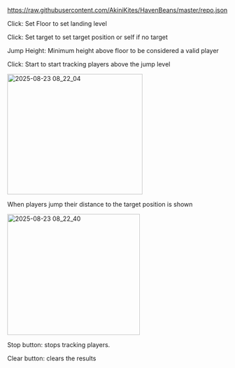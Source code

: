 https://raw.githubusercontent.com/AkiniKites/HavenBeans/master/repo.json

Click: Set Floor to set landing level

Click: Set target to set target position or self if no target

Jump Height: Minimum height above floor to be considered a valid player

Click: Start to start tracking players above the jump level

<img width="309" height="276" alt="2025-08-23 08_22_04" src="https://github.com/user-attachments/assets/ad4263a4-9b4f-4464-95e3-b20b0b16dbe2" />

When players jump their distance to the target position is shown

<img width="303" height="277" alt="2025-08-23 08_22_40" src="https://github.com/user-attachments/assets/eb4e87ce-5888-4d35-bbd6-38ab4edf70ac" />

Stop button: stops tracking players.

Clear button: clears the results 
